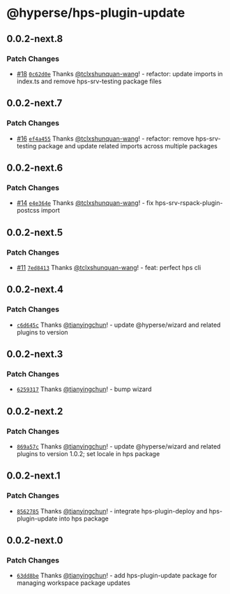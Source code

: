 # @hyperse/hps-plugin-update

## 0.0.2-next.8

### Patch Changes

- [#18](https://github.com/hyperse-io/hps/pull/18) [`0c62d0e`](https://github.com/hyperse-io/hps/commit/0c62d0ebe7bf8f860e9863556121a20c478788f7) Thanks [@tclxshunquan-wang](https://github.com/tclxshunquan-wang)! - refactor: update imports in index.ts and remove hps-srv-testing package files

## 0.0.2-next.7

### Patch Changes

- [#16](https://github.com/hyperse-io/hps/pull/16) [`ef4a455`](https://github.com/hyperse-io/hps/commit/ef4a455099c954727da0f6aebcc8e495ef41fc67) Thanks [@tclxshunquan-wang](https://github.com/tclxshunquan-wang)! - refactor: remove hps-srv-testing package and update related imports across multiple packages

## 0.0.2-next.6

### Patch Changes

- [#14](https://github.com/hyperse-io/hps/pull/14) [`e4e364e`](https://github.com/hyperse-io/hps/commit/e4e364e5b142da028a8cd81fee0bce019906017d) Thanks [@tclxshunquan-wang](https://github.com/tclxshunquan-wang)! - fix hps-srv-rspack-plugin-postcss import

## 0.0.2-next.5

### Patch Changes

- [#11](https://github.com/hyperse-io/hps/pull/11) [`7ed8413`](https://github.com/hyperse-io/hps/commit/7ed8413bdd1197749e34df32b72b4c242be00a40) Thanks [@tclxshunquan-wang](https://github.com/tclxshunquan-wang)! - feat: perfect hps cli

## 0.0.2-next.4

### Patch Changes

- [`c6d645c`](https://github.com/hyperse-io/hps/commit/c6d645c2eb810204e0894b7954e56b7eb6b0ea79) Thanks [@tianyingchun](https://github.com/tianyingchun)! - update @hyperse/wizard and related plugins to version

## 0.0.2-next.3

### Patch Changes

- [`6259317`](https://github.com/hyperse-io/hps/commit/6259317b8ce718d1d7a608a9bdaa7f105723d39e) Thanks [@tianyingchun](https://github.com/tianyingchun)! - bump wizard

## 0.0.2-next.2

### Patch Changes

- [`869a57c`](https://github.com/hyperse-io/hps/commit/869a57c65e81a7f21ab2996fadf168c606747957) Thanks [@tianyingchun](https://github.com/tianyingchun)! - update @hyperse/wizard and related plugins to version 1.0.2; set locale in hps package

## 0.0.2-next.1

### Patch Changes

- [`8562785`](https://github.com/hyperse-io/hps/commit/856278589bf5a2377d384e1ff50bf4fa174883a7) Thanks [@tianyingchun](https://github.com/tianyingchun)! - integrate hps-plugin-deploy and hps-plugin-update into hps package

## 0.0.2-next.0

### Patch Changes

- [`63dd8be`](https://github.com/hyperse-io/hps/commit/63dd8be1b4d2f2ad3489db920a91731c8f09f53e) Thanks [@tianyingchun](https://github.com/tianyingchun)! - add hps-plugin-update package for managing workspace package updates

